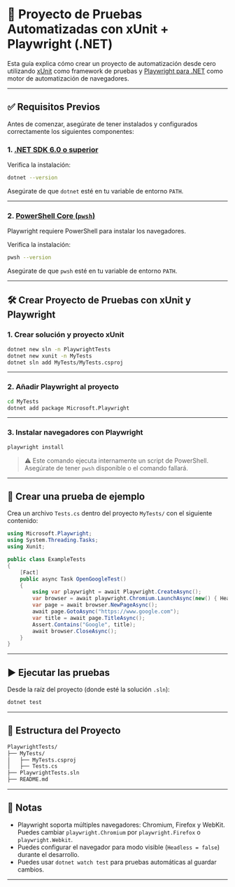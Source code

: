 # 🧪 Proyecto de Pruebas Automatizadas con xUnit + Playwright (.NET)

Esta guía explica cómo crear un proyecto de automatización desde cero utilizando [xUnit](https://xunit.net/) como framework de pruebas y [Playwright para .NET](https://playwright.dev/dotnet/) como motor de automatización de navegadores.

---

## ✅ Requisitos Previos

Antes de comenzar, asegúrate de tener instalados y configurados correctamente los siguientes componentes:

### 1. [.NET SDK 6.0 o superior](https://dotnet.microsoft.com/download)

Verifica la instalación:
```bash
dotnet --version
```

Asegúrate de que `dotnet` esté en tu variable de entorno `PATH`.

---

### 2. [PowerShell Core (`pwsh`)](https://learn.microsoft.com/powershell/scripting/install/installing-powershell)

Playwright requiere PowerShell para instalar los navegadores.

Verifica la instalación:
```bash
pwsh --version
```

Asegúrate de que `pwsh` esté en tu variable de entorno `PATH`.

---

## 🛠️ Crear Proyecto de Pruebas con xUnit y Playwright

### 1. Crear solución y proyecto xUnit

```bash
dotnet new sln -n PlaywrightTests
dotnet new xunit -n MyTests
dotnet sln add MyTests/MyTests.csproj
```

---

### 2. Añadir Playwright al proyecto

```bash
cd MyTests
dotnet add package Microsoft.Playwright
```

---

### 3. Instalar navegadores con Playwright

```bash
playwright install
```

> ⚠️ Este comando ejecuta internamente un script de PowerShell. Asegúrate de tener `pwsh` disponible o el comando fallará.

---

## 🧪 Crear una prueba de ejemplo

Crea un archivo `Tests.cs` dentro del proyecto `MyTests/` con el siguiente contenido:

```csharp
using Microsoft.Playwright;
using System.Threading.Tasks;
using Xunit;

public class ExampleTests
{
    [Fact]
    public async Task OpenGoogleTest()
    {
        using var playwright = await Playwright.CreateAsync();
        var browser = await playwright.Chromium.LaunchAsync(new() { Headless = true });
        var page = await browser.NewPageAsync();
        await page.GotoAsync("https://www.google.com");
        var title = await page.TitleAsync();
        Assert.Contains("Google", title);
        await browser.CloseAsync();
    }
}
```

---

## ▶️ Ejecutar las pruebas

Desde la raíz del proyecto (donde esté la solución `.sln`):

```bash
dotnet test
```

---

## 📁 Estructura del Proyecto

```bash
PlaywrightTests/
├── MyTests/
│   ├── MyTests.csproj
│   ├── Tests.cs
├── PlaywrightTests.sln
├── README.md
```

---

## 📌 Notas

- Playwright soporta múltiples navegadores: Chromium, Firefox y WebKit. Puedes cambiar `playwright.Chromium` por `playwright.Firefox` o `playwright.Webkit`.
- Puedes configurar el navegador para modo visible (`Headless = false`) durante el desarrollo.
- Puedes usar `dotnet watch test` para pruebas automáticas al guardar cambios.

---
